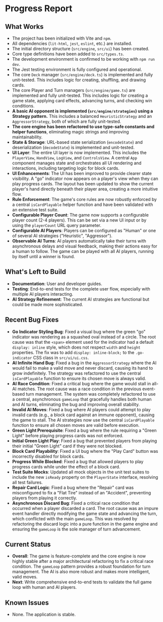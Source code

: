 # Progress Report

## What Works
*   The project has been initialized with Vite and `npm`.
*   All dependencies (`lit-html`, `jest`, `eslint`, etc.) are installed.
*   The initial directory structure (`src/engine`, `src/ui`) has been created.
*   Core type definitions have been added to `src/types.ts`.
*   The development environment is confirmed to be working with `npm run dev`.
*   The Jest testing environment is fully configured and operational.
*   The core `Deck` manager (`src/engine/deck.ts`) is implemented and fully unit-tested. This includes logic for creating, shuffling, and drawing cards.
*   The core Player and Turn managers (`src/engine/game.ts`) are implemented and fully unit-tested. This includes logic for creating a game state, applying card effects, advancing turns, and checking win conditions.
*   **A basic AI opponent is implemented (`src/engine/strategies`) using a Strategy pattern.** This includes a balanced `HeuristicStrategy` and an `AggressorStrategy`, both of which are fully unit-tested.
*   **The core engine has been refactored to use type-safe constants and helper functions**, eliminating magic strings and improving maintainability.
*   **State & Storage**: URL-based state serialization (`encodeState`) and deserialization (`decodeState`) is implemented and unit-tested.
*   **UI Layer**: The entire UI layer is now implemented. This includes the `PlayerView`, `HandView`, `LogView`, and `ControlsView`. A central `App` component manages state and orchestrates all UI rendering and interactions, including targeting logic for block cards.
*   **UI Enhancements**: The UI has been improved to provide clearer state visibility. A "go" indicator now appears on a player's view when they can play progress cards. The layout has been updated to show the current player's hand directly beneath their player area, creating a more intuitive flow.
*   **Rule Enforcement**: The game's core rules are now robustly enforced by a central `isCardPlayable` helper function and have been validated with an extensive test suite.
*   **Configurable Player Count**: The game now supports a configurable player count (2-4 players). This can be set via a new UI input or by using the `playerCount` URL query parameter.
*   **Configurable AI Players**: Players can be configured as "Human" or one of several AI strategies ("Heuristic", "Aggressor").
*   **Observable AI Turns**: AI players automatically take their turns with asynchronous delays and visual feedback, making their actions easy for a human to follow. The game can be played with all AI players, running by itself until a winner is found.

## What's Left to Build
*   **Documentation**: User and developer guides.
*   **Testing**: End-to-end tests for the complete user flow, especially with multiple AI players interacting.
*   **AI Strategy Refinement**: The current AI strategies are functional but could be made more sophisticated.

## Recent Bug Fixes
*   **Go Indicator Styling Bug**: Fixed a visual bug where the green "go" indicator was rendering as a squashed oval instead of a circle. The root cause was that the `<span>` element used for the indicator had a default `display: inline` style, which does not respect `width` and `height` properties. The fix was to add `display: inline-block;` to the `.go-indicator` CSS class in `src/ui/ui.css`.
*   **AI Infinite Hand Bug**: Fixed a bug in the `AggressorStrategy` where the AI would fail to make a valid move and never discard, causing its hand to grow indefinitely. The strategy was refactored to use the central `isCardPlayable` function to ensure its chosen move is always valid.
*   **AI Race Condition**: Fixed a critical bug where the game would stall in all-AI matches. The root cause was a race condition in the previous event-based turn management. The system was completely refactored to use a central, asynchronous `gameLoop` that gracefully handles both human and AI turns, eliminating the bug and improving overall stability.
*   **Invalid AI Moves**: Fixed a bug where AI players could attempt to play invalid cards (e.g., a block card against an immune opponent), causing the game to stall. The AI strategies now use the central `isCardPlayable` function to ensure all chosen moves are valid before execution.
*   **Green Light Prerequisite**: Fixed a bug where the rule requiring a "Green Light" before playing progress cards was not enforced.
*   **Initial Green Light Play**: Fixed a bug that prevented players from playing their initial "Green Light" card if they were not blocked.
*   **Block Card Playability**: Fixed a UI bug where the "Play Card" button was incorrectly disabled for block cards.
*   **Progress While Blocked**: Fixed a bug that allowed players to play progress cards while under the effect of a block card.
*   **Test Suite Mocks**: Updated all mock objects in the unit test suites to include the new `isReady` property on the `PlayerState` interface, resolving all test failures.
*   **Repair Card Logic**: Fixed a bug where the "Repair" card was misconfigured to fix a "Flat Tire" instead of an "Accident", preventing players from playing it correctly.
*   **Asynchronous Discard Bug**: Fixed a critical race condition that occurred when a player discarded a card. The root cause was an impure event handler directly modifying the game state and advancing the turn, which conflicted with the main `gameLoop`. This was resolved by refactoring the discard logic into a pure function in the game engine and ensuring the `gameLoop` is the sole manager of turn advancement.

## Current Status
*   **Overall**: The game is feature-complete and the core engine is now highly stable after a major architectural refactoring to fix a critical race condition. The `gameLoop` pattern provides a robust foundation for turn management. The AI is also more robust and makes more intelligent, valid moves.
*   **Next**: Write comprehensive end-to-end tests to validate the full game loop with human and AI players.

## Known Issues
*   None. The application is stable. 